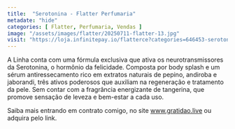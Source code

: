 ```yaml
---
title:  "Serotonina - Flatter Perfumaria"
metadate: "hide"
categories: [ Flatter, Perfumaria, Vendas ]
image: "/assets/images/flatter/20250711-flatter-13.jpg"
visit: "https://loja.infinitepay.io/flatterce?categories=646453-serotonina"
---
```

A Linha conta com uma fórmula exclusiva que ativa os neurotransmissores da Serotonina, o hormônio da felicidade. Composta por body splash e um sérum antiressecamento rico em extratos naturais de pepino, andiroba e jaborandi, três ativos poderosos que auxiliam na regeneração e tratamento da pele. Sem contar com a fragrância energizante de tangerina, que promove sensação de leveza e bem-estar a cada uso.

Saiba mais entrando em contrato comigo, no site www.gratidao.live ou adquira pelo link.